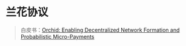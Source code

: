 兰花协议
========

>白皮书：[Orchid: Enabling Decentralized Network Formation and Probabilistic Micro-Payments](https://orchidprotocol.com/whitepaper.pdf)
